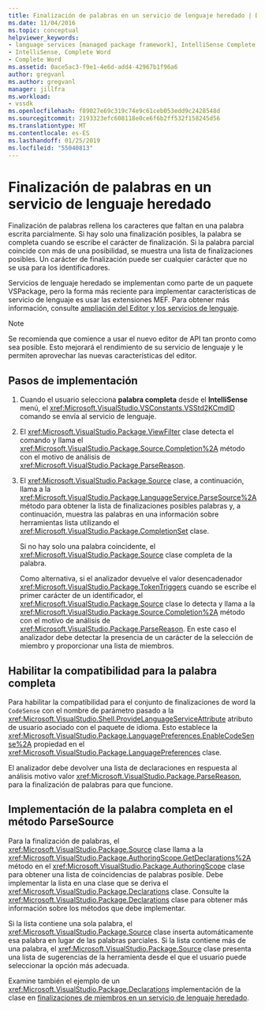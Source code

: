 ```yaml
---
title: Finalización de palabras en un servicio de lenguaje heredado | Documentos de Microsoft
ms.date: 11/04/2016
ms.topic: conceptual
helpviewer_keywords:
- language services [managed package framework], IntelliSense Complete Word
- IntelliSense, Complete Word
- Complete Word
ms.assetid: 0ace5ac3-f9e1-4e6d-add4-42967b1f96a6
author: gregvanl
ms.author: gregvanl
manager: jillfra
ms.workload:
- vssdk
ms.openlocfilehash: f89027e69c319c74e9c61ceb053edd9c2428548d
ms.sourcegitcommit: 2193323efc608118e0ce6f6b2ff532f158245d56
ms.translationtype: MT
ms.contentlocale: es-ES
ms.lasthandoff: 01/25/2019
ms.locfileid: "55040813"
---
```

# <a name="word-completion-in-a-legacy-language-service"></a>Finalización de palabras en un servicio de lenguaje heredado
Finalización de palabras rellena los caracteres que faltan en una palabra escrita parcialmente. Si hay solo una finalización posibles, la palabra se completa cuando se escribe el carácter de finalización. Si la palabra parcial coincide con más de una posibilidad, se muestra una lista de finalizaciones posibles. Un carácter de finalización puede ser cualquier carácter que no se usa para los identificadores.  
  
 Servicios de lenguaje heredado se implementan como parte de un paquete VSPackage, pero la forma más reciente para implementar características de servicio de lenguaje es usar las extensiones MEF. Para obtener más información, consulte [ampliación del Editor y los servicios de lenguaje](../../extensibility/extending-the-editor-and-language-services.md).  
  
> [!NOTE]
>  Se recomienda que comience a usar el nuevo editor de API tan pronto como sea posible. Esto mejorará el rendimiento de su servicio de lenguaje y le permiten aprovechar las nuevas características del editor.  
  
## <a name="implementation-steps"></a>Pasos de implementación  
  
1. Cuando el usuario selecciona **palabra completa** desde el **IntelliSense** menú, el <xref:Microsoft.VisualStudio.VSConstants.VSStd2KCmdID> comando se envía al servicio de lenguaje.  
  
2. El <xref:Microsoft.VisualStudio.Package.ViewFilter> clase detecta el comando y llama el <xref:Microsoft.VisualStudio.Package.Source.Completion%2A> método con el motivo de análisis de <xref:Microsoft.VisualStudio.Package.ParseReason>.  
  
3. El <xref:Microsoft.VisualStudio.Package.Source> clase, a continuación, llama a la <xref:Microsoft.VisualStudio.Package.LanguageService.ParseSource%2A> método para obtener la lista de finalizaciones posibles palabras y, a continuación, muestra las palabras en una información sobre herramientas lista utilizando el <xref:Microsoft.VisualStudio.Package.CompletionSet> clase.  
  
    Si no hay solo una palabra coincidente, el <xref:Microsoft.VisualStudio.Package.Source> clase completa de la palabra.  
  
   Como alternativa, si el analizador devuelve el valor desencadenador <xref:Microsoft.VisualStudio.Package.TokenTriggers> cuando se escribe el primer carácter de un identificador, el <xref:Microsoft.VisualStudio.Package.Source> clase lo detecta y llama a la <xref:Microsoft.VisualStudio.Package.Source.Completion%2A> método con el motivo de análisis de <xref:Microsoft.VisualStudio.Package.ParseReason>. En este caso el analizador debe detectar la presencia de un carácter de la selección de miembro y proporcionar una lista de miembros.  
  
## <a name="enabling-support-for-the-complete-word"></a>Habilitar la compatibilidad para la palabra completa  
 Para habilitar la compatibilidad para el conjunto de finalizaciones de word la `CodeSense` con el nombre de parámetro pasado a la <xref:Microsoft.VisualStudio.Shell.ProvideLanguageServiceAttribute> atributo de usuario asociado con el paquete de idioma. Esto establece la <xref:Microsoft.VisualStudio.Package.LanguagePreferences.EnableCodeSense%2A> propiedad en el <xref:Microsoft.VisualStudio.Package.LanguagePreferences> clase.  
  
 El analizador debe devolver una lista de declaraciones en respuesta al análisis motivo valor <xref:Microsoft.VisualStudio.Package.ParseReason>, para la finalización de palabras para que funcione.  
  
## <a name="implementing-complete-word-in-the-parsesource-method"></a>Implementación de la palabra completa en el método ParseSource  
 Para la finalización de palabras, el <xref:Microsoft.VisualStudio.Package.Source> clase llama a la <xref:Microsoft.VisualStudio.Package.AuthoringScope.GetDeclarations%2A> método en el <xref:Microsoft.VisualStudio.Package.AuthoringScope> clase para obtener una lista de coincidencias de palabras posible. Debe implementar la lista en una clase que se deriva el <xref:Microsoft.VisualStudio.Package.Declarations> clase. Consulte la <xref:Microsoft.VisualStudio.Package.Declarations> clase para obtener más información sobre los métodos que debe implementar.  
  
 Si la lista contiene una sola palabra, el <xref:Microsoft.VisualStudio.Package.Source> clase inserta automáticamente esa palabra en lugar de las palabras parciales. Si la lista contiene más de una palabra, el <xref:Microsoft.VisualStudio.Package.Source> clase presenta una lista de sugerencias de la herramienta desde el que el usuario puede seleccionar la opción más adecuada.  
  
 Examine también el ejemplo de un <xref:Microsoft.VisualStudio.Package.Declarations> implementación de la clase en [finalizaciones de miembros en un servicio de lenguaje heredado](../../extensibility/internals/member-completion-in-a-legacy-language-service.md).